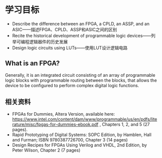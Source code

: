 # 学习目标
+ Describe the difference between an FPGA, a CPLD, an ASSP, and an ASIC——描述FPGA、CPLD、ASSP和ASIC之间的区别
+  Recite the historical development of programmable logic devices——列举可编程逻辑器件的历史发展
+ Design logic circuits using LUTs——使用LUT设计逻辑电路
## What is an FPGA? 
Generally, it is an integrated circuit consisting of an array of programmable logic blocks with programmable routing between the blocks, that allows the device to be configured to perform complex digital logic functions.
## 相关资料
+ FPGAs for Dummies, Altera Version, available here: https://www.intel.com/content/dam/www/programmable/us/en/pdfs/literature/misc/fpgas-for-dummies-ebook.pdf , Chapters 1, 2, and 5 (27 pages).
+ Rapid Prototyping of Digital Systems: SOPC Edition, by Hamblen, Hall and Furman; ISBN 9780387726700, Chapter 3 (14 pages)
+ Design Recipes for FPGAs Using Verilog and VHDL, 2nd Edition, by Peter Wilson, Chapter 2 (7 pages)
